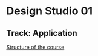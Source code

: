 # Design Studio 01
## Track: Application
[Structure of the course](https://fablabbcn.github.io/mdef-docs/academic_year_2022_23/term_1_2022_23/design_studio_framing_design_interventions_2022_23/)  
